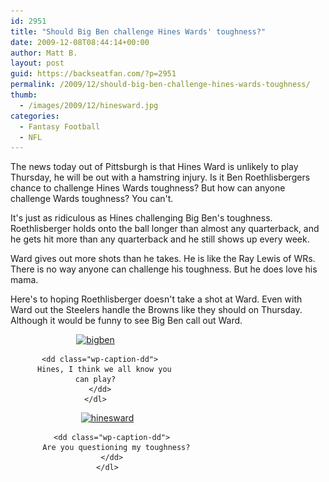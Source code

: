 ```yaml
---
id: 2951
title: "Should Big Ben challenge Hines Wards' toughness?"
date: 2009-12-08T08:44:14+00:00
author: Matt B.
layout: post
guid: https://backseatfan.com/?p=2951
permalink: /2009/12/should-big-ben-challenge-hines-wards-toughness/
thumb:
  - /images/2009/12/hinesward.jpg
categories:
  - Fantasy Football
  - NFL
---
```


<div class="entry">
  <div class="mceTemp mceIEcenter" style="text-align: left;">
    The news today out of Pittsburgh is that Hines Ward is unlikely to play Thursday, he will be out with a hamstring injury. Is it Ben Roethlisbergers chance to challenge Hines Wards toughness? But how can anyone challenge Wards toughness? You can't.
  </div>

  <p class="mceTemp mceIEcenter" style="text-align: left;">
    It's just as ridiculous as Hines challenging Big Ben's toughness. Roethlisberger holds onto the ball longer than almost any quarterback, and he gets hit more than any quarterback and he still shows up every week.
  </p>

  <p class="mceTemp mceIEcenter" style="text-align: left;">
    Ward gives out more shots than he takes. He is like the Ray Lewis of WRs. There is no way anyone can challenge his toughness. But he does love his mama.
  </p>

  <p class="mceTemp mceIEcenter" style="text-align: left;">
    Here's to hoping Roethlisberger doesn't take a shot at Ward. Even with Ward out the Steelers handle the Browns like they should on Thursday. Although it would be funny to see Big Ben call out Ward.
  </p>

  <div class="mceTemp" style="text-align: center;">
    <dl id="attachment_2952" class="wp-caption  alignnone" style="width: 272px;">
      <dt class="wp-caption-dt">
        <a href="/images/2009/12/bigben.jpg"><img class="size-medium wp-image-2952" title="bigben" src="/images/2009/12/bigben-262x300.jpg" alt="bigben" width="262" height="300" srcset="/images/2009/12/bigben-262x300.jpg 262w, /images/2009/12/bigben.jpg 300w" sizes="(max-width: 262px) 100vw, 262px" /></a>
      </dt>

      <dd class="wp-caption-dd">
        Hines, I think we all know you can play?
      </dd>
    </dl>
  </div>

  <div class="mceTemp" style="text-align: center;">
    <dl id="attachment_2953" class="wp-caption  alignnone" style="width: 310px;">
      <dt class="wp-caption-dt">
        <a href="/images/2009/12/hinesward.jpg"><img class="size-medium wp-image-2953" title="hinesward" src="/images/2009/12/hinesward-300x197.jpg" alt="hinesward" width="300" height="197" srcset="/images/2009/12/hinesward-300x197.jpg 300w, /images/2009/12/hinesward.jpg 472w" sizes="(max-width: 300px) 100vw, 300px" /></a>
      </dt>

      <dd class="wp-caption-dd">
        Are you questioning my toughness?
      </dd>
    </dl>
  </div>

  <p style="text-align: center;">
    </div>
